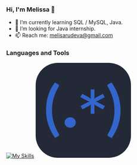 ### Hi, I'm Melissa 👋

- 🌱 I’m currently learning SQL / MySQL, Java.
- 🔭 I’m looking for Java internship.
- 📫 Reach me: melisarudeva@gmail.com

### Languages and Tools
[![My Skills](https://skills.thijs.gg/icons?i=idea,java,mysql&theme=light)](https://skills.thijs.gg)
<svg xmlns="http://www.w3.org/2000/svg" width="256" height="256" fill="none" viewBox="0 0 256 256"><rect width="256" height="256" fill="#242938" rx="60"/><path fill="#36C" d="M43.9346 127.954C43.9029 139.053 45.4178 150.108 48.4411 160.84C51.4821 171.299 55.9591 181.345 61.7603 190.728C62.2355 191.516 62.5735 192.37 62.7617 193.258C62.9443 193.902 62.9443 194.58 62.7617 195.225C62.5533 195.762 62.2098 196.244 61.7603 196.631L60.3583 197.661L52.0463 202.346C47.8329 196.376 44.1166 190.111 40.9303 183.607C37.9404 177.552 35.4625 171.287 33.5196 164.869C31.6028 158.734 30.1966 152.469 29.3135 146.13C27.5622 133.253 27.5622 120.219 29.3135 107.342C30.1966 101.003 31.6028 94.7384 33.5196 88.6032C35.471 82.188 37.9486 75.9232 40.9303 69.8647C44.1084 64.0128 47.7225 58.3773 51.7459 53L60.0578 57.7783L61.4599 58.8089C61.9036 59.2 62.2462 59.6807 62.4613 60.2143C62.6439 60.8591 62.6439 61.5371 62.4613 62.1819C62.2699 63.0686 61.932 63.9221 61.4599 64.7116C49.8426 84.0092 43.8023 105.806 43.9346 127.954V127.954ZM77.7834 160.84C77.7569 158.947 78.1313 157.069 78.885 155.312C79.6023 153.641 80.6562 152.114 81.9895 150.815C84.1089 148.829 86.8154 147.482 89.7604 146.947C92.7054 146.413 95.7539 146.716 98.5133 147.817C102.121 149.25 104.993 151.937 106.525 155.312C107.329 157.058 107.738 158.94 107.727 160.84C107.741 162.741 107.332 164.623 106.525 166.368C105.765 168.04 104.678 169.566 103.32 170.865C101.947 172.154 100.313 173.173 98.5133 173.863C94.7241 175.301 90.4854 175.301 86.6963 173.863C84.9246 173.176 83.3227 172.155 81.9895 170.865C80.6183 169.535 79.541 167.965 78.8193 166.245C78.0975 164.524 77.7455 162.688 77.7834 160.84V160.84ZM185.939 116.617L180.532 125.424L163.006 116.055L159.601 113.9C158.586 113.207 157.676 112.387 156.897 111.464C157.762 113.746 158.103 116.172 157.899 118.585V137.323H147.884V118.585C147.826 116.163 148.233 113.751 149.086 111.464C147.506 113.326 145.528 114.857 143.278 115.961L125.853 125.331L120.445 116.524L137.77 107.154C140.079 105.834 142.623 104.914 145.281 104.437C142.596 104.111 140.027 103.213 137.77 101.814L119.844 92.3509L125.252 83.5438L142.777 92.913L146.082 95.1616C147.085 95.9035 147.993 96.7525 148.786 97.6913C147.985 95.3646 147.679 92.9138 147.884 90.477V71.7385H157.899V90.477C157.99 91.7248 157.99 92.9769 157.899 94.2247C157.733 95.3868 157.396 96.5218 156.897 97.5976C158.57 95.7609 160.569 94.2078 162.806 93.0067L180.231 83.6374L185.639 92.4445L168.314 101.814L164.709 103.5C163.562 103.975 162.348 104.29 161.104 104.437C162.333 104.649 163.539 104.963 164.709 105.374C165.972 105.851 167.18 106.448 168.314 107.154L185.939 116.617ZM211.676 127.954C211.706 116.855 210.191 105.801 207.17 95.0679C204.181 84.3689 199.739 74.0725 193.951 64.4305C193.479 63.641 193.141 62.7875 192.949 61.9008C192.784 61.2541 192.784 60.5799 192.949 59.9332C193.15 59.3929 193.495 58.9093 193.951 58.5279L195.353 57.4972L203.965 53C208.123 58.9851 211.805 65.2481 214.981 71.7385C217.965 77.7963 220.442 84.0612 222.392 90.477C224.31 96.6119 225.716 102.877 226.598 109.216C227.479 115.429 227.948 121.687 228 127.954C227.98 134.219 227.545 140.477 226.698 146.693C225.817 153.031 224.41 159.296 222.492 165.431C220.551 171.849 218.073 178.115 215.081 184.17C211.907 190.661 208.225 196.924 204.065 202.908L195.653 198.223L194.251 197.193C193.792 196.814 193.447 196.33 193.25 195.787C193.08 195.141 193.08 194.466 193.25 193.82C193.438 192.932 193.776 192.078 194.251 191.29C199.992 181.77 204.401 171.599 207.37 161.027C210.337 150.225 211.784 139.107 211.676 127.954V127.954Z"/></svg>

